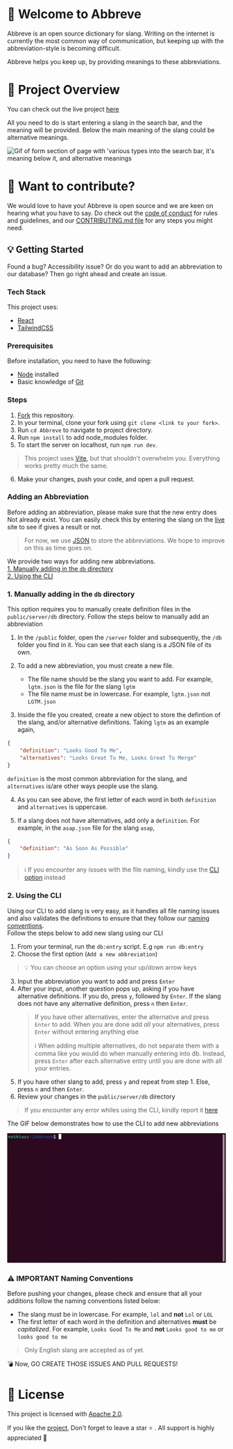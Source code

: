 # :tada: Welcome to Abbreve

Abbreve is an open source dictionary for slang. Writing on the internet is currently the most common way of communication, but keeping up with the abbreviation-style is becoming difficult.

Abbreve helps you keep up, by providing meanings to these abbreviations.

# :movie_camera: Project Overview

You can check out the live project [here](https://abbreve.vercel.app/)

All you need to do is start entering a slang in the search bar, and the meaning will be provided. Below the main meaning of the slang could be alternative meanings.

![Gif of form section of page with 'various types into the search bar, it's meaning below it, and alternative meanings](https://user-images.githubusercontent.com/12339188/194400070-58974868-221c-40fe-9f73-c19d22f764db.gif)

# :mega: Want to contribute?

We would love to have you! Abbreve is open source and we are keen on hearing what you have to say. Do check out the [code of conduct](https://github.com/Njong392/Abbreve/blob/main/CODE_OF_CONDUCT.md) for rules and guidelines, and our [CONTRIBUTING.md file](https://github.com/Njong392/Abbreve/blob/main/CONTRIBUTING.md) for any steps you might need.

## :bulb: Getting Started

Found a bug? Accessibility issue? Or do you want to add an abbreviation to our database? Then go right ahead and create an issue.

### Tech Stack

This project uses:

- [React](https://reactjs.org/)
- [TailwindCSS](https://tailwindcss.com)

### Prerequisites

Before installation, you need to have the following:

- [Node](https://nodejs.org) installed
- Basic knowledge of [Git](https://git-scm.com/)

### Steps

1. [Fork](https://github.com/Njong392/Abbreve/fork) this repository.
2. In your terminal, clone your fork using `git clone <link to your fork>`.
3. Run `cd Abbreve` to navigate to project directory.
4. Run `npm install` to add node_modules folder.
5. To start the server on localhost, run `npm run dev`.

>This project uses [Vite](https://vitejs.dev), but that shouldn't overwhelm you. Everything works pretty much the same.

6. Make your changes, push your code, and open a pull request.

### Adding an Abbreviation

Before adding an abbreviation, please make sure that the new entry does Not already exist. You can easily check this by entering the slang on the [live](https://abbreve.vercel.app/) site to see if gives a result or not.

> For now, we use [JSON](https://www.w3schools.com/js/js_json_intro.asp) to store the abbreviations. We hope to improve on this as time goes on.

We provide two ways for adding new abbreviations.  
[1. Manually adding in the `db` directory](#1-manually-adding-in-the-db-directory)  
[2. Using the CLI](#2-using-the-cli)

### 1. Manually adding in the `db` directory

This option requires you to manually create definition files in the `public/server/db` directory.
Follow the steps below to manually add an abbreviation

1. In the `/public` folder, open the `/server` folder and subsequently, the `/db` folder you find in it. You can see that each slang is a JSON file of its own.

2. To add a new abbreviation, you must create a new file.
   - The file name should be the slang you want to add. For example, `lgtm.json` is the file for the slang `lgtm`
   - The file name must be in lowercase. For example, `lgtm.json` not `LGTM.json`

3. Inside the file you created, create a new object to store the defintion of the slang, and/or alternative definitions. Taking `lgtm` as an example again,

```JSON
{
    "definition": "Looks Good To Me",
    "alternatives": "Looks Great To Me, Looks Great To Merge"
}
```

`definition` is the most common abbreviation for the slang, and `alternatives` is/are other ways people use the slang.

4. As you can see above, the first letter of each word in both `definition` and `alternatives` is uppercase.

5. If a slang does not have alternatives, add only a `definition`. For example, in the `asap.json` file for the slang `asap`,

```JSON
{
    "definition": "As Soon As Possible"
}
   ```

> :information_source: If you encounter any issues with the file naming, kindly use the [CLI option](#2-using-the-cli) instead

### 2. Using the CLI

Using our CLI to add slang is very easy, as it handles all file naming issues and also validates the definitions to ensure that they follow our [naming conventions](#warning-important-naming-conventions).  
Follow the steps below to add new slang using our CLI

1. From your terminal, run the `db:entry` script. E.g `npm run db:entry`
2. Choose the first option (`Add a new abbreviation`)
> :bulb: You can choose an option using your up/down arrow keys
3. Input the abbreviation you want to add and press `Enter`
4. After your input, another question pops up, asking if you have alternative definitions. If you do, press `y`, followed by `Enter`. If the slang does not have any alternative definition, press `n` then `Enter`.
   > If you have other alternatives, enter the alternative and press `Enter` to add. When you are done add *all* your alternatives, press `Enter` without entering anything else
   >
   > :information_source: When adding multiple alternatives, do not separate them with a comma like you would do when manually entering into db. Instead, press `Enter` after each alternative entry until you are done with all your entries.
5. If you have other slang to add, press `y` and repeat from step 1. Else, press `n` and then `Enter`.
6. Review your changes in the `public/server/db` directory

> If you encounter any error whiles using the CLI, kindly report it [here](https://github.com/Njong392/Abbreve/issues/new)

The GIF below demonstrates how to use the CLI to add new abbreviations

![CLI DEMO](cli-demo.gif)

### :warning: **IMPORTANT** Naming Conventions

Before pushing your changes, please check and ensure that all your additions follow the naming conventions listed below:

- The slang must be in lowercase. For example, `lol` and **not** `Lol` or `LOL`
- The first letter of each word in the definition and alternatives **must** be *capitalized*. For example, `Looks Good To Me` and **not** `Looks good to me` or `looks good to me`

> Only English slang are accepted as of yet.

:bomb: Now, GO CREATE THOSE ISSUES AND PULL REQUESTS!

# :key: License

This project is licensed with [Apache 2.0](https://www.apache.org/licenses/LICENSE-2.0).

If you like the [project](https://abbreve.vercel.app/), Don't forget to leave a star :star: . All support is highly appreciated :100:
